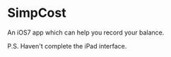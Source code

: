 SimpCost
========

An iOS7 app which can help you record your balance.

P.S. Haven't complete the iPad interface.
